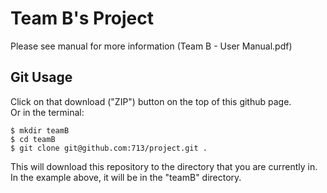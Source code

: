 Team B's Project
================
Please see manual for more information (Team B - User Manual.pdf)

## Git Usage
Click on that download ("ZIP") button on the top of this github page.  
Or in the terminal:
  
    $ mkdir teamB
    $ cd teamB
    $ git clone git@github.com:713/project.git .

This will download this repository to the directory that you are currently in.  
In the example above, it will be in the "teamB" directory.


